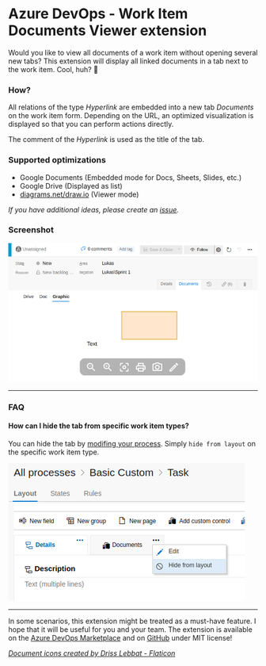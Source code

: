 # Azure DevOps - Work Item Documents Viewer extension

Would you like to view all documents of a work item without opening several new tabs? This extension will display all linked documents in a tab next to the work item. Cool, huh? 🤩

### How?

All relations of the type _Hyperlink_ are embedded into a new tab _Documents_ on the work item form. Depending on the URL, an optimized visualization is displayed so that you can perform actions directly.

The comment of the _Hyperlink_ is used as the title of the tab.

### Supported optimizations

- Google Documents (Embedded mode for Docs, Sheets, Slides, etc.)
- Google Drive (Displayed as list)
- [diagrams.net/draw.io](https://app.diagrams.net/) (Viewer mode)

_If you have additional ideas, please create an [issue](https://github.com/woehrl01/azdo-workitem-documents-extension/issues)._

### Screenshot

![diagrams.net](static/diagrams.net.png)

---

### FAQ

#### How can I hide the tab from specific work item types?

You can hide the tab by [modifing your process](https://docs.microsoft.com/en-us/azure/devops/organizations/settings/work/customize-process-form?view=azure-devops). Simply `hide from layout` on the specific work item type.

![hide from layout](static/hide_from_layout.png)

---

In some scenarios, this extension might be treated as a must-have feature. I hope that it will be useful for you and your team. The extension is available on the [Azure DevOps Marketplace](https://marketplace.visualstudio.com/items?itemName=lukaswoehrl.azdo-workitem-documents) and on [GitHub](https://github.com/woehrl01/azdo-workitem-documents-extension) under MIT license!


_[Document icons created by Driss Lebbat - Flaticon](https://www.flaticon.com/free-icons/document)_